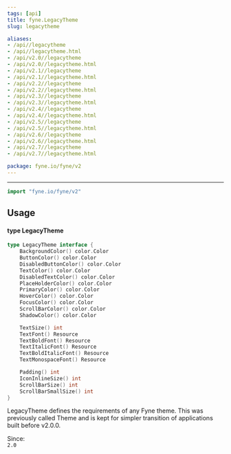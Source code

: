 ```yaml
---
tags: [api]
title: fyne.LegacyTheme
slug: legacytheme

aliases:
- /api//legacytheme
- /api//legacytheme.html
- /api/v2.0//legacytheme
- /api/v2.0//legacytheme.html
- /api/v2.1//legacytheme
- /api/v2.1//legacytheme.html
- /api/v2.2//legacytheme
- /api/v2.2//legacytheme.html
- /api/v2.3//legacytheme
- /api/v2.3//legacytheme.html
- /api/v2.4//legacytheme
- /api/v2.4//legacytheme.html
- /api/v2.5//legacytheme
- /api/v2.5//legacytheme.html
- /api/v2.6//legacytheme
- /api/v2.6//legacytheme.html
- /api/v2.7//legacytheme
- /api/v2.7//legacytheme.html

package: fyne.io/fyne/v2
---
```



---
```go
import "fyne.io/fyne/v2"
```

## Usage

#### type LegacyTheme

```go
type LegacyTheme interface {
	BackgroundColor() color.Color
	ButtonColor() color.Color
	DisabledButtonColor() color.Color
	TextColor() color.Color
	DisabledTextColor() color.Color
	PlaceHolderColor() color.Color
	PrimaryColor() color.Color
	HoverColor() color.Color
	FocusColor() color.Color
	ScrollBarColor() color.Color
	ShadowColor() color.Color

	TextSize() int
	TextFont() Resource
	TextBoldFont() Resource
	TextItalicFont() Resource
	TextBoldItalicFont() Resource
	TextMonospaceFont() Resource

	Padding() int
	IconInlineSize() int
	ScrollBarSize() int
	ScrollBarSmallSize() int
}
```

LegacyTheme defines the requirements of any Fyne theme. This was previously called Theme and is kept for simpler transition of applications built before v2.0.0.


<div class="since">Since: <code>
2.0</code></div>
